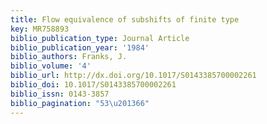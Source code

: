 ```yaml
---
title: Flow equivalence of subshifts of finite type
key: MR758893
biblio_publication_type: Journal Article
biblio_publication_year: '1984'
biblio_authors: Franks, J.
biblio_volume: '4'
biblio_url: http://dx.doi.org/10.1017/S0143385700002261
biblio_doi: 10.1017/S0143385700002261
biblio_issn: 0143-3857
biblio_pagination: "53\u201366"
---
```

